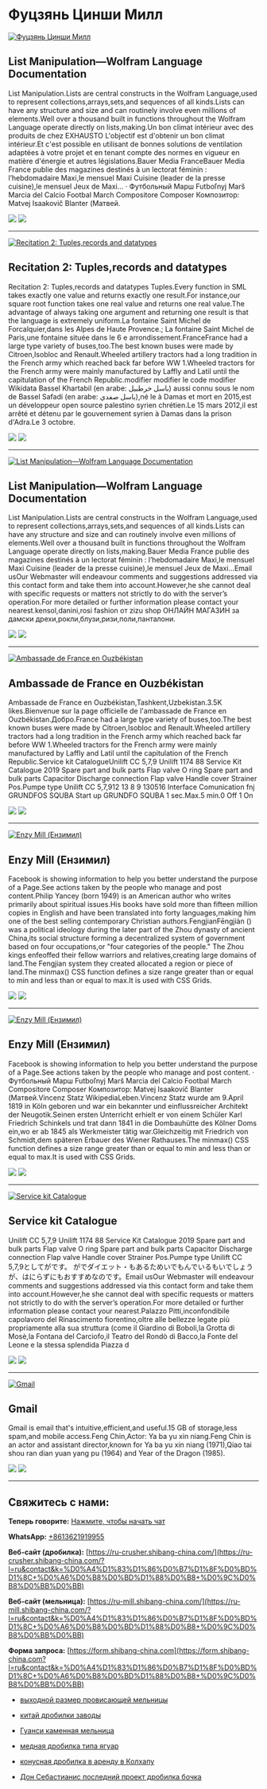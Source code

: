 # Фуцзянь Цинши Милл

<a href="https://swt.shibang-china.com/?l=ru&img&k=%D0%A4%D1%83%D1%86%D0%B7%D1%8F%D0%BD%D1%8C+%D0%A6%D0%B8%D0%BD%D1%88%D0%B8+%D0%9C%D0%B8%D0%BB%D0%BB" target="_blank">![Фуцзянь Цинши Милл](http://static.shibang-china.com/all-800x300/270.jpg)</a>

## List Manipulation—Wolfram Language Documentation
List Manipulation.Lists are central constructs in the Wolfram Language,used to represent collections,arrays,sets,and sequences of all kinds.Lists can have any structure and size and can routinely involve even millions of elements.Well over a thousand built in functions throughout the Wolfram Language operate directly on lists,making.Un bon climat int&#233;rieur avec des produits de chez EXHAUSTO L'objectif est d'obtenir un bon climat int&#233;rieur.Et c'est possible en utilisant de bonnes solutions de ventilation adapt&#233;es &#224; votre projet et en tenant compte des normes en vigueur en mati&#232;re d'&#233;nergie et autres l&#233;gislations.Bauer Media FranceBauer Media France publie des magazines destin&#233;s &#224; un lectorat f&#233;minin : l’hebdomadaire Maxi,le mensuel Maxi Cuisine (leader de la presse cuisine),le mensuel Jeux de Maxi…&nbsp;&#0183;&#32;Футбольный Марш Futboľnyj Marš Marcia del Calcio Footbal March Compositore Composer Композитор: Matvej Isaakovič Blanter (Матвей.


<a href="https://whatsapp.shibangsoft.com/WhatsApp.php" target="_blank" title="WhatsApp">![](http://static.shibang-china.com/icon/whatsapp.png)</a> <a href="https://swt.shibang-china.com/?l=ru&icon&k=%D0%A4%D1%83%D1%86%D0%B7%D1%8F%D0%BD%D1%8C+%D0%A6%D0%B8%D0%BD%D1%88%D0%B8+%D0%9C%D0%B8%D0%BB%D0%BB" target="_blank">![](http://static.shibang-china.com/icon/chat-ru.png)</a>

---

<a href="https://swt.shibang-china.com/?l=ru&img&k=%D0%A4%D1%83%D1%86%D0%B7%D1%8F%D0%BD%D1%8C+%D0%A6%D0%B8%D0%BD%D1%88%D0%B8+%D0%9C%D0%B8%D0%BB%D0%BB" target="_blank">![Recitation 2: Tuples,records and datatypes](http://static.shibang-china.com/all-800x300/1017.jpg)</a>

## Recitation 2: Tuples,records and datatypes
Recitation 2: Tuples,records and datatypes Tuples.Every function in SML takes exactly one value and returns exactly one result.For instance,our square root function takes one real value and returns one real value.The advantage of always taking one argument and returning one result is that the language is extremely uniform.La fontaine Saint Michel de Forcalquier,dans les Alpes de Haute Provence.; La fontaine Saint Michel de Paris,une fontaine situ&#233;e dans le 6 e arrondissement.FranceFrance had a large type variety of buses,too.The best known buses were made by Citroen,Isobloc and Renault.Wheeled artillery tractors had a long tradition in the French army which reached back far before WW 1.Wheeled tractors for the French army were mainly manufactured by Laffly and Latil until the capitulation of the French Republic.modifier modifier le code modifier Wikidata Bassel Khartabil (en arabe: باسل خرطبيل) aussi connu sous le nom de Bassel Safadi (en arabe: باسل صفدي),n&#233; le &#224; Damas et mort en 2015,est un d&#233;veloppeur open source palestino syrien chr&#233;tien.Le 15 mars 2012,il est arr&#234;t&#233; et d&#233;tenu par le gouvernement syrien &#224; Damas dans la prison d'Adra.Le 3 octobre.


<a href="https://whatsapp.shibangsoft.com/WhatsApp.php" target="_blank" title="WhatsApp">![](http://static.shibang-china.com/icon/whatsapp.png)</a> <a href="https://swt.shibang-china.com/?l=ru&icon&k=%D0%A4%D1%83%D1%86%D0%B7%D1%8F%D0%BD%D1%8C+%D0%A6%D0%B8%D0%BD%D1%88%D0%B8+%D0%9C%D0%B8%D0%BB%D0%BB" target="_blank">![](http://static.shibang-china.com/icon/chat-ru.png)</a>

---

<a href="https://swt.shibang-china.com/?l=ru&img&k=%D0%A4%D1%83%D1%86%D0%B7%D1%8F%D0%BD%D1%8C+%D0%A6%D0%B8%D0%BD%D1%88%D0%B8+%D0%9C%D0%B8%D0%BB%D0%BB" target="_blank">![List Manipulation—Wolfram Language Documentation](http://static.shibang-china.com/all-800x300/59.jpg)</a>

## List Manipulation—Wolfram Language Documentation
List Manipulation.Lists are central constructs in the Wolfram Language,used to represent collections,arrays,sets,and sequences of all kinds.Lists can have any structure and size and can routinely involve even millions of elements.Well over a thousand built in functions throughout the Wolfram Language operate directly on lists,making.Bauer Media France publie des magazines destin&#233;s &#224; un lectorat f&#233;minin : l’hebdomadaire Maxi,le mensuel Maxi Cuisine (leader de la presse cuisine),le mensuel Jeux de Maxi…Email usOur Webmaster will endeavour comments and suggestions addressed via this contact form and take them into account.However,he she cannot deal with specific requests or matters not strictly to do with the server’s operation.For more detailed or further information please contact your nearest.kensol,danini,rosi fashion от zizu shop ОНЛАЙН МАГАЗИН за дамски дрехи,рокли,блузи,ризи,поли,панталони.


<a href="https://whatsapp.shibangsoft.com/WhatsApp.php" target="_blank" title="WhatsApp">![](http://static.shibang-china.com/icon/whatsapp.png)</a> <a href="https://swt.shibang-china.com/?l=ru&icon&k=%D0%A4%D1%83%D1%86%D0%B7%D1%8F%D0%BD%D1%8C+%D0%A6%D0%B8%D0%BD%D1%88%D0%B8+%D0%9C%D0%B8%D0%BB%D0%BB" target="_blank">![](http://static.shibang-china.com/icon/chat-ru.png)</a>

---

<a href="https://swt.shibang-china.com/?l=ru&img&k=%D0%A4%D1%83%D1%86%D0%B7%D1%8F%D0%BD%D1%8C+%D0%A6%D0%B8%D0%BD%D1%88%D0%B8+%D0%9C%D0%B8%D0%BB%D0%BB" target="_blank">![Ambassade de France en Ouzb&#233;kistan](http://static.shibang-china.com/all-800x300/18.jpg)</a>

## Ambassade de France en Ouzb&#233;kistan
Ambassade de France en Ouzb&#233;kistan,Tashkent,Uzbekistan.3.5K likes.Bienvenue sur la page officielle de l'ambassade de France en Ouzb&#233;kistan.Добро.France had a large type variety of buses,too.The best known buses were made by Citroen,Isobloc and Renault.Wheeled artillery tractors had a long tradition in the French army which reached back far before WW 1.Wheeled tractors for the French army were mainly manufactured by Laffly and Latil until the capitulation of the French Republic.Service kit CatalogueUnilift CC 5,7,9 Unilift 1174 88 Service Kit Catalogue 2019 Spare part and bulk parts Flap valve O ring Spare part and bulk parts Capacitor Discharge connection Flap valve Handle cover Strainer Pos.Pumpe type Unilift CC 5,7,912 13 8 9 130516 Interface Comunication fnj GRUNDFOS SQUBA Start up GRUNDFO SQUBA 1 sec.Max.5 min.0 Off 1 On


<a href="https://whatsapp.shibangsoft.com/WhatsApp.php" target="_blank" title="WhatsApp">![](http://static.shibang-china.com/icon/whatsapp.png)</a> <a href="https://swt.shibang-china.com/?l=ru&icon&k=%D0%A4%D1%83%D1%86%D0%B7%D1%8F%D0%BD%D1%8C+%D0%A6%D0%B8%D0%BD%D1%88%D0%B8+%D0%9C%D0%B8%D0%BB%D0%BB" target="_blank">![](http://static.shibang-china.com/icon/chat-ru.png)</a>

---

<a href="https://swt.shibang-china.com/?l=ru&img&k=%D0%A4%D1%83%D1%86%D0%B7%D1%8F%D0%BD%D1%8C+%D0%A6%D0%B8%D0%BD%D1%88%D0%B8+%D0%9C%D0%B8%D0%BB%D0%BB" target="_blank">![Enzy Mill (Ензимил)](http://static.shibang-china.com/all-800x300/1101.jpg)</a>

## Enzy Mill (Ензимил)
Facebook is showing information to help you better understand the purpose of a Page.See actions taken by the people who manage and post content.Philip Yancey (born 1949) is an American author who writes primarily about spiritual issues.His books have sold more than fifteen million copies in English and have been translated into forty languages,making him one of the best selling contemporary Christian authors.FengjianFēngji&#224;n () was a political ideology during the later part of the Zhou dynasty of ancient China,its social structure forming a decentralized system of government based on four occupations,or &quot;four categories of the people.&quot; The Zhou kings enfeoffed their fellow warriors and relatives,creating large domains of land.The Fengjian system they created allocated a region or piece of land.The minmax() CSS function defines a size range greater than or equal to min and less than or equal to max.It is used with CSS Grids.


<a href="https://whatsapp.shibangsoft.com/WhatsApp.php" target="_blank" title="WhatsApp">![](http://static.shibang-china.com/icon/whatsapp.png)</a> <a href="https://swt.shibang-china.com/?l=ru&icon&k=%D0%A4%D1%83%D1%86%D0%B7%D1%8F%D0%BD%D1%8C+%D0%A6%D0%B8%D0%BD%D1%88%D0%B8+%D0%9C%D0%B8%D0%BB%D0%BB" target="_blank">![](http://static.shibang-china.com/icon/chat-ru.png)</a>

---

<a href="https://swt.shibang-china.com/?l=ru&img&k=%D0%A4%D1%83%D1%86%D0%B7%D1%8F%D0%BD%D1%8C+%D0%A6%D0%B8%D0%BD%D1%88%D0%B8+%D0%9C%D0%B8%D0%BB%D0%BB" target="_blank">![Enzy Mill (Ензимил)](http://static.shibang-china.com/all-800x300/102.jpg)</a>

## Enzy Mill (Ензимил)
Facebook is showing information to help you better understand the purpose of a Page.See actions taken by the people who manage and post content.&nbsp;&#0183;&#32;Футбольный Марш Futboľnyj Marš Marcia del Calcio Footbal March Compositore Composer Композитор: Matvej Isaakovič Blanter (Матвей.Vincenz Statz WikipediaLeben.Vincenz Statz wurde am 9.April 1819 in K&#246;ln geboren und war ein bekannter und einflussreicher Architekt der Neugotik.Seinen ersten Unterricht erhielt er von einem Sch&#252;ler Karl Friedrich Schinkels und trat dann 1841 in die Dombauh&#252;tte des K&#246;lner Doms ein,wo er ab 1845 als Werkmeister t&#228;tig war.Gleichzeitig mit Friedrich von Schmidt,dem sp&#228;teren Erbauer des Wiener Rathauses.The minmax() CSS function defines a size range greater than or equal to min and less than or equal to max.It is used with CSS Grids.


<a href="https://whatsapp.shibangsoft.com/WhatsApp.php" target="_blank" title="WhatsApp">![](http://static.shibang-china.com/icon/whatsapp.png)</a> <a href="https://swt.shibang-china.com/?l=ru&icon&k=%D0%A4%D1%83%D1%86%D0%B7%D1%8F%D0%BD%D1%8C+%D0%A6%D0%B8%D0%BD%D1%88%D0%B8+%D0%9C%D0%B8%D0%BB%D0%BB" target="_blank">![](http://static.shibang-china.com/icon/chat-ru.png)</a>

---

<a href="https://swt.shibang-china.com/?l=ru&img&k=%D0%A4%D1%83%D1%86%D0%B7%D1%8F%D0%BD%D1%8C+%D0%A6%D0%B8%D0%BD%D1%88%D0%B8+%D0%9C%D0%B8%D0%BB%D0%BB" target="_blank">![Service kit Catalogue](http://static.shibang-china.com/all-800x300/1172.jpg)</a>

## Service kit Catalogue
Unilift CC 5,7,9 Unilift 1174 88 Service Kit Catalogue 2019 Spare part and bulk parts Flap valve O ring Spare part and bulk parts Capacitor Discharge connection Flap valve Handle cover Strainer Pos.Pumpe type Unilift CC 5,7,9としてがです。 がでダイエット・もあるためいでもんでいるもいでしょうが、はにらずにもおすすめなのです。Email usOur Webmaster will endeavour comments and suggestions addressed via this contact form and take them into account.However,he she cannot deal with specific requests or matters not strictly to do with the server’s operation.For more detailed or further information please contact your nearest.Palazzo Pitti,inconfondibile capolavoro del Rinascimento fiorentino,oltre alle bellezze legate pi&#249; propriamente alla sua struttura (come il Giardino di Boboli,la Grotta di Mos&#232;,la Fontana del Carciofo,il Teatro del Rond&#242; di Bacco,la Fonte del Leone e la stessa splendida Piazza d


<a href="https://whatsapp.shibangsoft.com/WhatsApp.php" target="_blank" title="WhatsApp">![](http://static.shibang-china.com/icon/whatsapp.png)</a> <a href="https://swt.shibang-china.com/?l=ru&icon&k=%D0%A4%D1%83%D1%86%D0%B7%D1%8F%D0%BD%D1%8C+%D0%A6%D0%B8%D0%BD%D1%88%D0%B8+%D0%9C%D0%B8%D0%BB%D0%BB" target="_blank">![](http://static.shibang-china.com/icon/chat-ru.png)</a>

---

<a href="https://swt.shibang-china.com/?l=ru&img&k=%D0%A4%D1%83%D1%86%D0%B7%D1%8F%D0%BD%D1%8C+%D0%A6%D0%B8%D0%BD%D1%88%D0%B8+%D0%9C%D0%B8%D0%BB%D0%BB" target="_blank">![Gmail](http://static.shibang-china.com/all-800x300/1312.jpg)</a>

## Gmail
Gmail is email that's intuitive,efficient,and useful.15 GB of storage,less spam,and mobile access.Feng Chin,Actor: Ya ba yu xin niang.Feng Chin is an actor and assistant director,known for Ya ba yu xin niang (1971),Qiao tai shou ran dian yuan yang pu (1964) and Year of the Dragon (1985).

<a href="https://whatsapp.shibangsoft.com/WhatsApp.php" target="_blank" title="WhatsApp">![](http://static.shibang-china.com/icon/whatsapp.png)</a> <a href="https://swt.shibang-china.com/?l=ru&icon&k=%D0%A4%D1%83%D1%86%D0%B7%D1%8F%D0%BD%D1%8C+%D0%A6%D0%B8%D0%BD%D1%88%D0%B8+%D0%9C%D0%B8%D0%BB%D0%BB" target="_blank">![](http://static.shibang-china.com/icon/chat-ru.png)</a>

---
## Свяжитесь с нами:

**Теперь говорите:** [Нажмите, чтобы начать чат](https://swt.shibang-china.com?l=ru&contact&k=%D0%A4%D1%83%D1%86%D0%B7%D1%8F%D0%BD%D1%8C+%D0%A6%D0%B8%D0%BD%D1%88%D0%B8+%D0%9C%D0%B8%D0%BB%D0%BB)

**WhatsApp:**  [+8613621919955](https://whatsapp.shibangsoft.com/WhatsApp.php)

**Веб-сайт (дробилка):** [https://ru-crusher.shibang-china.com/](https://ru-crusher.shibang-china.com/?l=ru&contact&k=%D0%A4%D1%83%D1%86%D0%B7%D1%8F%D0%BD%D1%8C+%D0%A6%D0%B8%D0%BD%D1%88%D0%B8+%D0%9C%D0%B8%D0%BB%D0%BB)

**Веб-сайт (мельница):** [https://ru-mill.shibang-china.com/](https://ru-mill.shibang-china.com/?l=ru&contact&k=%D0%A4%D1%83%D1%86%D0%B7%D1%8F%D0%BD%D1%8C+%D0%A6%D0%B8%D0%BD%D1%88%D0%B8+%D0%9C%D0%B8%D0%BB%D0%BB)

**Форма запроса:** [https://form.shibang-china.com](https://form.shibang-china.com?l=ru&contact&k=%D0%A4%D1%83%D1%86%D0%B7%D1%8F%D0%BD%D1%8C+%D0%A6%D0%B8%D0%BD%D1%88%D0%B8+%D0%9C%D0%B8%D0%BB%D0%BB)

* [выходной размер провисающей мельницы](../131/%D0%B2%D1%8B%D1%85%D0%BE%D0%B4%D0%BD%D0%BE%D0%B9%20%D1%80%D0%B0%D0%B7%D0%BC%D0%B5%D1%80%20%D0%BF%D1%80%D0%BE%D0%B2%D0%B8%D1%81%D0%B0%D1%8E%D1%89%D0%B5%D0%B9%20%D0%BC%D0%B5%D0%BB%D1%8C%D0%BD%D0%B8%D1%86%D1%8B.md)

* [китай дробилки заводы](../134/%D0%BA%D0%B8%D1%82%D0%B0%D0%B9%20%D0%B4%D1%80%D0%BE%D0%B1%D0%B8%D0%BB%D0%BA%D0%B8%20%D0%B7%D0%B0%D0%B2%D0%BE%D0%B4%D1%8B.md)

* [Гуанси каменная мельница](../134/%D0%93%D1%83%D0%B0%D0%BD%D1%81%D0%B8%20%D0%BA%D0%B0%D0%BC%D0%B5%D0%BD%D0%BD%D0%B0%D1%8F%20%D0%BC%D0%B5%D0%BB%D1%8C%D0%BD%D0%B8%D1%86%D0%B0.md)

* [медная дробилка типа ягуар](../131/%D0%BC%D0%B5%D0%B4%D0%BD%D0%B0%D1%8F%20%D0%B4%D1%80%D0%BE%D0%B1%D0%B8%D0%BB%D0%BA%D0%B0%20%D1%82%D0%B8%D0%BF%D0%B0%20%D1%8F%D0%B3%D1%83%D0%B0%D1%80.md)

* [конусная дробилка в аренду в Колхапу](../134/%D0%BA%D0%BE%D0%BD%D1%83%D1%81%D0%BD%D0%B0%D1%8F%20%D0%B4%D1%80%D0%BE%D0%B1%D0%B8%D0%BB%D0%BA%D0%B0%20%D0%B2%20%D0%B0%D1%80%D0%B5%D0%BD%D0%B4%D1%83%20%D0%B2%20%D0%9A%D0%BE%D0%BB%D1%85%D0%B0%D0%BF%D1%83.md)

* [Дон Себастианис последний проект дробилка бочка](../131/%D0%94%D0%BE%D0%BD%20%D0%A1%D0%B5%D0%B1%D0%B0%D1%81%D1%82%D0%B8%D0%B0%D0%BD%D0%B8%D1%81%20%D0%BF%D0%BE%D1%81%D0%BB%D0%B5%D0%B4%D0%BD%D0%B8%D0%B9%20%D0%BF%D1%80%D0%BE%D0%B5%D0%BA%D1%82%20%D0%B4%D1%80%D0%BE%D0%B1%D0%B8%D0%BB%D0%BA%D0%B0%20%D0%B1%D0%BE%D1%87%D0%BA%D0%B0.md)